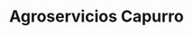 ---
title: "Agroservicios Capurro"
url: /limache/agroservicios-capurro/
shop: Landwirtschaftlich
---